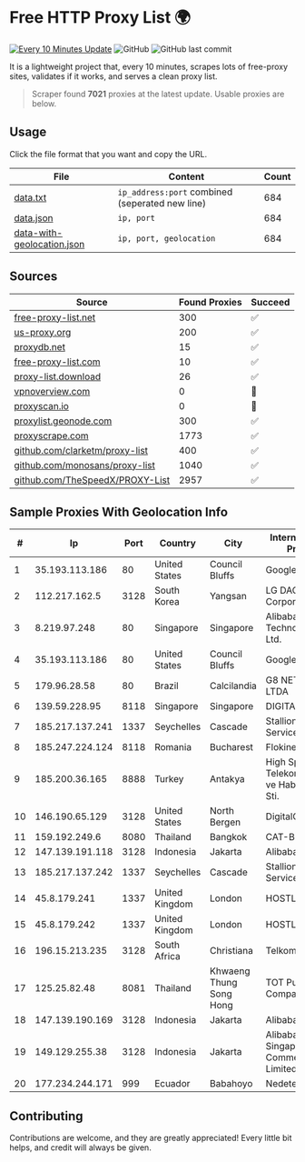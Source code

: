 
# Free HTTP Proxy List 🌍

[![Every 10 Minutes Update](https://github.com/mertguvencli/http-proxy-list/actions/workflows/main.yml/badge.svg?branch=main)](https://github.com/mertguvencli/http-proxy-list/actions/workflows/main.yml)
![GitHub](https://img.shields.io/github/license/mertguvencli/http-proxy-list)
![GitHub last commit](https://img.shields.io/github/last-commit/mertguvencli/http-proxy-list)

It is a lightweight project that, every 10 minutes, scrapes lots of free-proxy sites, validates if it works, and serves a clean proxy list.


> Scraper found **7021** proxies at the latest update. Usable proxies are below.

## Usage

Click the file format that you want and copy the URL.


|File|Content|Count|
|----|-------|-----|
|[data.txt](https://raw.githubusercontent.com/mertguvencli/http-proxy-list/main/proxy-list/data.txt)|`ip_address:port` combined (seperated new line)|684|
|[data.json](https://raw.githubusercontent.com/mertguvencli/http-proxy-list/main/proxy-list/data.json)|`ip, port`|684|
|[data-with-geolocation.json](https://raw.githubusercontent.com/mertguvencli/http-proxy-list/main/proxy-list/data-with-geolocation.json)|`ip, port, geolocation`|684|

## Sources

|Source|Found Proxies|Succeed|
|------|-------------|-------|
|[free-proxy-list.net](https://free-proxy-list.net)|300|✅|
|[us-proxy.org](https://www.us-proxy.org)|200|✅|
|[proxydb.net](http://proxydb.net)|15|✅|
|[free-proxy-list.com](https://free-proxy-list.com/?page=&port=&type%5B%5D=http&type%5B%5D=https&up_time=0&search=Search)|10|✅|
|[proxy-list.download](https://www.proxy-list.download/HTTP)|26|✅|
|[vpnoverview.com](https://vpnoverview.com/privacy/anonymous-browsing/free-proxy-servers)|0|🚫|
|[proxyscan.io](https://www.proxyscan.io)|0|🚫|
|[proxylist.geonode.com](https://proxylist.geonode.com/api/proxy-list?limit=300&page=1&sort_by=lastChecked&sort_type=desc&protocols=http,https)|300|✅|
|[proxyscrape.com](https://api.proxyscrape.com/v2/?request=displayproxies&protocol=http&timeout=10000&country=all&ssl=all&anonymity=all)|1773|✅|
|[github.com/clarketm/proxy-list](https://raw.githubusercontent.com/clarketm/proxy-list/master/proxy-list-raw.txt)|400|✅|
|[github.com/monosans/proxy-list](https://raw.githubusercontent.com/monosans/proxy-list/main/proxies/http.txt)|1040|✅|
|[github.com/TheSpeedX/PROXY-List](https://raw.githubusercontent.com/TheSpeedX/PROXY-List/master/http.txt)|2957|✅|


## Sample Proxies With Geolocation Info

|#|Ip|Port|Country|City|Internet Service Provider|
|-|--|----|-------|----|-------------------------|
|1|35.193.113.186|80|United States|Council Bluffs|Google LLC|
|2|112.217.162.5|3128|South Korea|Yangsan|LG DACOM Corporation|
|3|8.219.97.248|80|Singapore|Singapore|Alibaba (US) Technology Co., Ltd.|
|4|35.193.113.186|80|United States|Council Bluffs|Google LLC|
|5|179.96.28.58|80|Brazil|Calcilandia|G8 NETWORKS LTDA|
|6|139.59.228.95|8118|Singapore|Singapore|DIGITALOCEAN|
|7|185.217.137.241|1337|Seychelles|Cascade|Stallion Network Services Limited|
|8|185.247.224.124|8118|Romania|Bucharest|Flokinet Ltd|
|9|185.200.36.165|8888|Turkey|Antakya|High Speed Telekomunikasyon ve Hab. Hiz. Ltd. Sti.|
|10|146.190.65.129|3128|United States|North Bergen|DigitalOcean, LLC|
|11|159.192.249.6|8080|Thailand|Bangkok|CAT-BB|
|12|147.139.191.118|3128|Indonesia|Jakarta|Alibaba.com LLC|
|13|185.217.137.242|1337|Seychelles|Cascade|Stallion Network Services Limited|
|14|45.8.179.241|1337|United Kingdom|London|HOSTLAND|
|15|45.8.179.242|1337|United Kingdom|London|HOSTLAND|
|16|196.15.213.235|3128|South Africa|Christiana|Telkom SA Ltd.|
|17|125.25.82.48|8081|Thailand|Khwaeng Thung Song Hong|TOT Public Company Limited|
|18|147.139.190.169|3128|Indonesia|Jakarta|Alibaba.com LLC|
|19|149.129.255.38|3128|Indonesia|Jakarta|Alibaba.com Singapore E-Commerce Private Limited|
|20|177.234.244.171|999|Ecuador|Babahoyo|Nedetel S.A.|



## Contributing

Contributions are welcome, and they are greatly appreciated! Every
little bit helps, and credit will always be given.

